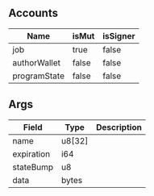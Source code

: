 ## Accounts
|Name|isMut|isSigner|
|--|--|--|
| job | true | false |
| authorWallet | false | false |
| programState | false | false |
## Args
| Field | Type | Description |
|--|--|--|
| name |  u8[32] | |
| expiration |  i64 | |
| stateBump |  u8 | |
| data |  bytes | |
